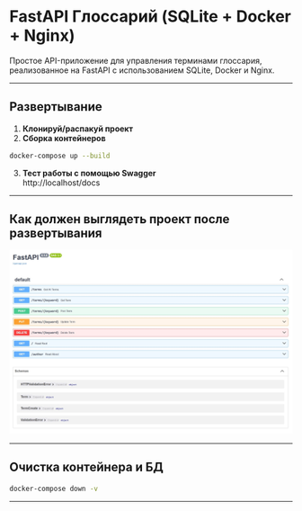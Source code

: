 # FastAPI Глоссарий (SQLite + Docker + Nginx)

Простое API-приложение для управления терминами глоссария, реализованное на FastAPI с использованием SQLite, Docker и Nginx.

---

## Развертывание

1. **Клонируй/распакуй проект**  
2. **Сборка контейнеров**

```bash
docker-compose up --build
```

3. **Тест работы с помощью Swagger**  
http://localhost/docs

---

## Как должен выглядеть проект после развертывания  
<img src="https://raw.githubusercontent.com/ArtemijKarandashov/term4/refs/heads/main/prog/lab-6/screenshots/swagger.jpg"/>  

---

## Очистка контейнера и БД

```bash
docker-compose down -v
```

---
